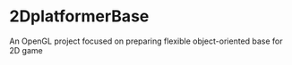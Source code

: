 # 2DplatformerBase
An OpenGL project focused on preparing flexible object-oriented base for 2D game

